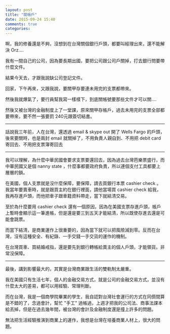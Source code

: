 ```yaml
---
layout: post
title: "關帳戶"
date: 2015-09-24 15:40
comments: true
categories: 
---
```


啊，我的修養還是不夠，沒想到在台灣關個銀行戶頭，都要叫經理出來，還不能解決 Orz....

我有一間自己的公司，因為要長期出國，要把公司跟公司戶關掉，打去銀行問要帶什麼文件。

結果今天去，才跟我說缺公司登記文件。

回家，下午再來，又跟我說，要關甲存要連未用完的支票都帶來。

然後我就爆氣了，要行員幫我寫一樣樣下，到底關帳號要那些文件才可以關....

然後又被台灣的金融制度上了一堂課，原來關甲存帳戶，過去未用完的支票全部都要帶來，要不然一張要罰 240元跟簽切結書。

-----

話說我三年前，人在台灣，還透過 email & skype out 開了 Wells Fargo 的戶頭，後來要關時，也是兩封 email 就關掉了，不用負責人親自到、不用把 debit card 寄回去、不用把支票簿寄回去

----

我可以理解，為什麼中華民國會要求支票要還回去，因為過去台灣芭樂票盛行，而中華民國又是個 nanny state ，什麼事都要政府負責，所以連個支付工具都要上層層的鎖。

在美國，個人支票就是沒什麼保障，要保障，請去買銀行本票 cashier check 。我當年要賣車時，就是跟買主約在銀行裡面，請他當場買 cashier check 給我，我再存進戶頭，而他把車子跟車籍資料帶走，當下就結清交易。

至於為什麼要用 cashier check 還有一個原因，因為在美國支票存進戶頭，帳戶上暫時會顯示這一筆進帳，但是還是要三到五天才能結清，所以既使存進去還是可能會跳票。

而當下結清，是商業運作上很重要的，因為當下就可以把風險減到零。反而在台灣，沒有這種安全、有紀錄、一手交錢一手交貨的運作的機制。

在台灣買車、買結婚戒指，還是要先到銀行轉帳給賣主的個人戶頭，才能領貨。非常沒保障。

----

最後，講到影響最大的，其實是台灣商業跟生活的雙軌制太嚴重。

我在美國只有生活七年，個人的金融交易方式，就是公司的金融交易方式，並沒有什麼太大的差易，都可以用經驗、常理判斷。

而在台灣，我是一個商學院畢業的學生，我自認對台灣社會運行的方式在同儕間算是不錯的了，念過會計，幫忙 "手工" 過帳過，上週才把我的公司法、商事法課本給丟掉，但是在過去幾年間，被台灣的會計及金融制度還是撞上許多的問題。

無法把生活經驗推演到商業上的運作，我想是台灣在培養商業人材上，很大的問題。
